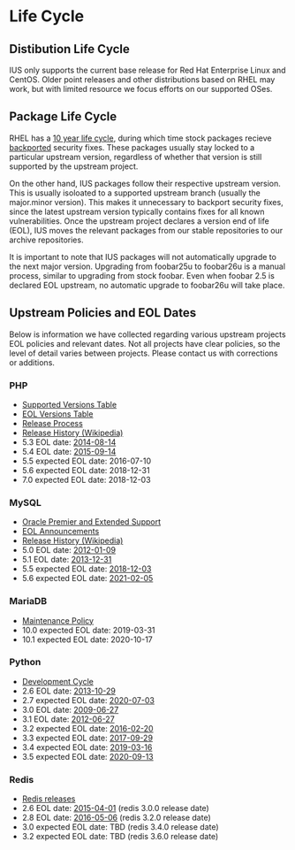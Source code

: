 # Life Cycle

## Distibution Life Cycle

IUS only supports the current base release for Red Hat Enterprise Linux and
CentOS.  Older point releases and other distributions based on RHEL may work,
but with limited resource we focus efforts on our supported OSes.

## Package Life Cycle

RHEL has a [10 year life cycle][1], during which time stock packages recieve
[backported][2] security fixes.  These packages usually stay locked to a
particular upstream version, regardless of whether that version is still
supported by the upstream project.

On the other hand, IUS packages follow their respective upstream version.  This
is usually isoloated to a supported upstream branch (usually the major.minor
version).  This makes it unnecessary to backport security fixes, since the
latest upstream version typically contains fixes for all known vulnerabilities.
Once the upstream project declares a version end of life (EOL), IUS moves the
relevant packages from our stable repositories to our archive repositories.

It is important to note that IUS packages will not automatically upgrade to the
next major version.  Upgrading from foobar25u to foobar26u is a manual process,
similar to upgrading from stock foobar.  Even when foobar 2.5 is declared EOL
upstream, no automatic upgrade to foobar26u will take place.

## Upstream Policies and EOL Dates

Below is information we have collected regarding various upstream projects EOL
policies and relevant dates.  Not all projects have clear policies, so the
level of detail varies between projects.  Please contact us with corrections or
additions.

### PHP

* [Supported Versions Table][3]
* [EOL Versions Table][4]
* [Release Process][5]
* [Release History (Wikipedia)][6]
* 5.3 EOL date: [2014-08-14][7]
* 5.4 EOL date: [2015-09-14][8]
* 5.5 expected EOL date: 2016-07-10
* 5.6 expected EOL date: 2018-12-31
* 7.0 expected EOL date: 2018-12-03

### MySQL

* [Oracle Premier and Extended Support][9]
* [EOL Announcements][10]
* [Release History (Wikipedia)][11]
* 5.0 EOL date: [2012-01-09][mysql-eol]
* 5.1 EOL date: [2013-12-31][mysql-eol]
* 5.5 expected EOL date: [2018-12-03][14]
* 5.6 expected EOL date: [2021-02-05][15]

### MariaDB

* [Maintenance Policy][16]
* 10.0 expected EOL date: 2019-03-31
* 10.1 expected EOL date: 2020-10-17

### Python

* [Development Cycle][17]
* 2.6 EOL date: [2013-10-29][18]
* 2.7 expected EOL date: [2020-07-03][19]
* 3.0 EOL date: [2009-06-27][20]
* 3.1 EOL date: [2012-06-27][21]
* 3.2 expected EOL date: [2016-02-20][22]
* 3.3 expected EOL date: [2017-09-29][23]
* 3.4 expected EOL date: [2019-03-16][pep-0429]
* 3.5 expected EOL date: [2020-09-13][pep-0478]

### Redis

* [Redis releases][redis-downloads]
* 2.6 EOL date: [2015-04-01][redis-3.0.0] (redis 3.0.0 release date)
* 2.8 EOL date: [2016-05-06][redis-3.2.0] (redis 3.2.0 release date)
* 3.0 expected EOL date: TBD (redis 3.4.0 release date)
* 3.2 expected EOL date: TBD (redis 3.6.0 release date)

[1]: https://access.redhat.com/support/policy/updates/errata/
[2]: https://access.redhat.com/security/updates/backporting
[3]: http://php.net/supported-versions.php
[4]: http://php.net/eol.php
[5]: https://wiki.php.net/rfc/releaseprocess
[6]: http://en.wikipedia.org/wiki/PHP#Release_history
[7]: http://php.net/archive/2014.php#id2014-08-14-1
[8]: http://php.net/archive/2015.php#id2015-09-04-4
[9]: http://www.mysql.com/support/
[10]: http://www.mysql.com/support/eol-notice.html
[11]: https://en.wikipedia.org/wiki/MySQL#Versions
[14]: http://dev.mysql.com/doc/relnotes/mysql/5.5/en/
[15]: http://dev.mysql.com/doc/relnotes/mysql/5.6/en/
[16]: https://mariadb.com/kb/en/mariadb/mariadb-maintenance-policy/
[17]: https://docs.python.org/devguide/devcycle.html
[18]: https://www.python.org/download/releases/2.6.9/
[19]: https://www.python.org/dev/peps/pep-0373/
[20]: https://www.python.org/download/releases/3.0.1/
[21]: https://www.python.org/download/releases/3.1.5/
[22]: https://www.python.org/dev/peps/pep-0392/
[23]: https://www.python.org/dev/peps/pep-0398/

[mysql-eol]: http://www.mysql.com/support/eol-notice.html
[pep-0429]: https://www.python.org/dev/peps/pep-0429/
[pep-0478]: https://www.python.org/dev/peps/pep-0478/
[redis-downloads]: http://redis.io/download
[redis-3.0.0]: https://github.com/antirez/redis/blob/3.0.0/00-RELEASENOTES#L15
[redis-3.2.0]: https://github.com/antirez/redis/blob/3.2.0/00-RELEASENOTES#L14
